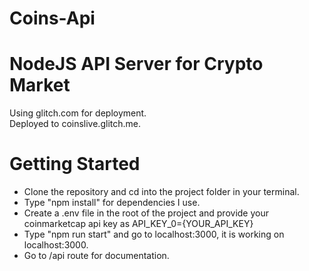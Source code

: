 # Coins-Api

# NodeJS API Server for Crypto Market 

Using glitch.com for deployment. \
Deployed to coinslive.glitch.me.

# Getting Started
- Clone the repository and cd into the project folder in your terminal.
- Type "npm install" for dependencies I use.
- Create a .env file in the root of the project and provide your coinmarketcap api key as API_KEY_0={YOUR_API_KEY}
- Type "npm run start" and go to localhost:3000, it is working on localhost:3000.
- Go to /api route for documentation.
